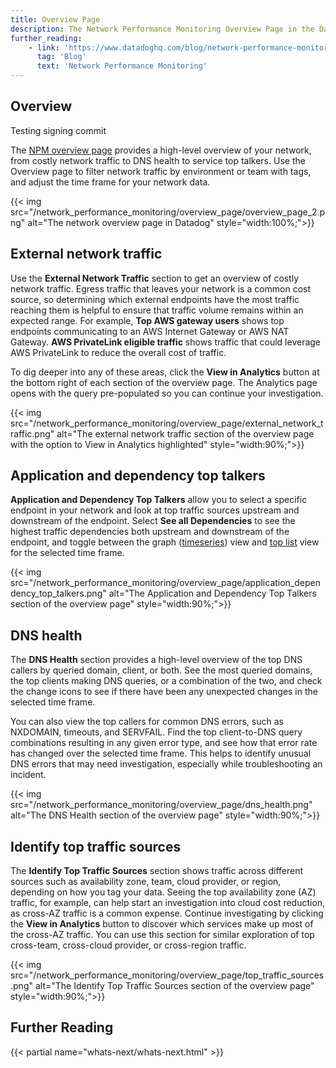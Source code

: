 ```yaml
---
title: Overview Page
description: The Network Performance Monitoring Overview Page in the Datadog UI.
further_reading:
    - link: 'https://www.datadoghq.com/blog/network-performance-monitoring'
      tag: 'Blog'
      text: 'Network Performance Monitoring'
---
```


## Overview

Testing signing commit

The [NPM overview page][3] provides a high-level overview of your network, from costly network traffic to DNS health to service top talkers. Use the Overview page to filter network traffic by environment or team with tags, and adjust the time frame for your network data. 

{{< img src="/network_performance_monitoring/overview_page/overview_page_2.png" alt="The network overview page in Datadog" style="width:100%;">}}

## External network traffic

Use the **External Network Traffic** section to get an overview of costly network traffic. Egress traffic that leaves your network is a common cost source, so determining which external endpoints have the most traffic reaching them is helpful to ensure that traffic volume remains within an expected range. For example, **Top AWS gateway users** shows top endpoints communicating to an AWS Internet Gateway or AWS NAT Gateway. **AWS PrivateLink eligible traffic** shows traffic that could leverage AWS PrivateLink to reduce the overall cost of traffic.  

To dig deeper into any of these areas, click the **View in Analytics** button at the bottom right of each section of the overview page. The Analytics page opens with the query pre-populated so you can continue your investigation.

{{< img src="/network_performance_monitoring/overview_page/external_network_traffic.png" alt="The external network traffic section of the overview page with the option to View in Analytics highlighted" style="width:90%;">}}

## Application and dependency top talkers

**Application and Dependency Top Talkers** allow you to select a specific endpoint in your network and look at top traffic sources upstream and downstream of the endpoint. Select **See all Dependencies** to see the highest traffic dependencies both upstream and downstream of the endpoint, and toggle between the graph ([timeseries][1]) view and [top list][2] view for the selected time frame.

{{< img src="/network_performance_monitoring/overview_page/application_dependency_top_talkers.png" alt="The Application and Dependency Top Talkers section of the overview page" style="width:90%;">}}

## DNS health

The **DNS Health** section provides a high-level overview of the top DNS callers by queried domain, client, or both. See the most queried domains, the top clients making DNS queries, or a combination of the two, and check the change icons to see if there have been any unexpected changes in the selected time frame. 

You can also view the top callers for common DNS errors, such as NXDOMAIN, timeouts, and SERVFAIL. Find the top client-to-DNS query combinations resulting in any given error type, and see how that error rate has changed over the selected time frame. This helps to identify unusual DNS errors that may need investigation, especially while troubleshooting an incident.

{{< img src="/network_performance_monitoring/overview_page/dns_health.png" alt="The DNS Health section of the overview page" style="width:90%;">}}

## Identify top traffic sources

The **Identify Top Traffic Sources** section shows traffic across different sources such as availability zone, team, cloud provider, or region, depending on how you tag your data. Seeing the top availability zone (AZ) traffic, for example, can help start an investigation into cloud cost reduction, as cross-AZ traffic is a common expense. Continue investigating by clicking the **View in Analytics** button to discover which services make up most of the cross-AZ traffic. You can use this section for similar exploration of top cross-team, cross-cloud provider, or cross-region traffic.

{{< img src="/network_performance_monitoring/overview_page/top_traffic_sources.png" alt="The Identify Top Traffic Sources section of the overview page" style="width:90%;">}}

## Further Reading
{{< partial name="whats-next/whats-next.html" >}}


[1]: /dashboards/widgets/timeseries/
[2]: /dashboards/widgets/top_list/
[3]: https://app.datadoghq.com/network/overview